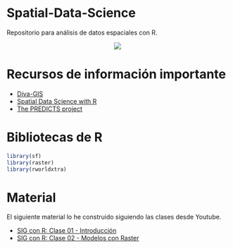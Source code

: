 # Spatial-Data-Science

Repositorio para análisis de datos espaciales con R.

<center>
<img src = "https://www.esri.com/content/dam/esrisites/en-us/arcgis/what-is-gis/images/overview-banner-layerstack-wide.png"/>
</center>

# Recursos de información importante

- [Diva-GIS](https://2.bp.blogspot.com/-GlG4gO9pnqI/UKTXdkJO8QI/AAAAAAAAAR4/ABV7ilCYy0c/s1600/fig0.jpg)
- [Spatial Data Science with R](https://rspatial.org/)
- [The PREDICTS project](https://www.predicts.org.uk/)

# Bibliotecas de R

```r
library(sf)
library(raster)
library(rworldxtra)
```

# Material

El siguiente material lo he construido siguiendo las clases desde Youtube.
- [SIG con R: Clase 01 - Introducción](https://rpubs.com/Edimer/673433)
- [SIG con R: Clase 02 - Modelos con Raster](https://rpubs.com/Edimer/673524)
